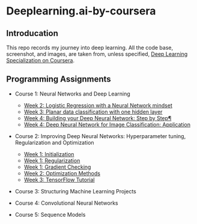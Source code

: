 # Deeplearning.ai-by-coursera

## Introducation
This repo records my journey into deep learning. All the code base, screenshot, and images, are taken from, unless specified, [Deep Learning Specialization on Coursera](https://www.coursera.org/specializations/deep-learning).

## Programming Assignments
- Course 1: Neural Networks and Deep Learning
  - [Week 2: Logistic Regression with a Neural Network mindset](https://github.com/YuxiangLi0908/Deeplearning.ai-by-coursera/blob/master/Course%201:%20Neural%20Networks%20and%20Deep%20Learning/Logistic%20Regression%20with%20a%20Neural%20Network%20mindset.ipynb)
  - [Week 3: Planar data classification with one hidden layer](https://github.com/YuxiangLi0908/Deeplearning.ai-by-coursera/blob/master/Course%201:%20Neural%20Networks%20and%20Deep%20Learning/Planar%20data%20classification%20with%20one%20hidden%20layer.ipynb)
  - [Week 4: Building your Deep Neural Network: Step by Step¶
](https://github.com/YuxiangLi0908/Deeplearning.ai-by-coursera/blob/master/Course%201:%20Neural%20Networks%20and%20Deep%20Learning/Building%20your%20Deep%20Neural%20Network%20Step%20by%20Step.ipynb)
  - [Week 4: Deep Neural Network for Image Classification: Application
](https://github.com/YuxiangLi0908/Deeplearning.ai-by-coursera/blob/master/Course%201:%20Neural%20Networks%20and%20Deep%20Learning/Deep%20Neural%20Network%20for%20Image%20Classification%20Application.ipynb)
- Course 2: Improving Deep Neural Networks: Hyperparameter tuning, Regularization and Optimization
  - [Week 1: Initialization](https://github.com/YuxiangLi0908/Deeplearning.ai-by-coursera/blob/master/Course%202:%20Improving%20Deep%20Neural%20Networks:%20Hyperparameter%20tuning%2C%20Regularization%20and%20Optimization/Initialization.ipynb)
  - [Week 1: Regularization](https://github.com/YuxiangLi0908/Deeplearning.ai-by-coursera/blob/master/Course%202:%20Improving%20Deep%20Neural%20Networks:%20Hyperparameter%20tuning%2C%20Regularization%20and%20Optimization/Regularization.ipynb)
  - [Week 1: Gradient Checking](https://github.com/YuxiangLi0908/Deeplearning.ai-by-coursera/blob/master/Course%202:%20Improving%20Deep%20Neural%20Networks:%20Hyperparameter%20tuning%2C%20Regularization%20and%20Optimization/Gradient%20Checking.ipynb)
  - [Week 2: Optimization Methods](https://github.com/YuxiangLi0908/Deeplearning.ai-by-coursera/blob/master/Course%202:%20Improving%20Deep%20Neural%20Networks:%20Hyperparameter%20tuning%2C%20Regularization%20and%20Optimization/Optimization%20methods.ipynb)
  - [Week 3: TensorFlow Tutorial](https://github.com/YuxiangLi0908/Deeplearning.ai-by-coursera/blob/master/Course%202:%20Improving%20Deep%20Neural%20Networks:%20Hyperparameter%20tuning%2C%20Regularization%20and%20Optimization/Tensorflow%20Tutorial.ipynb)
- Course 3: Structuring Machine Learning Projects

- Course 4: Convolutional Neural Networks

- Course 5: Sequence Models
